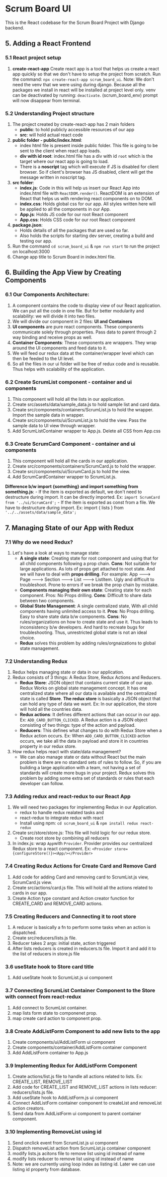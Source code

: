 # Scrum Board UI
This is the React codebase for the Scrum Board Project with Django backend.

## 5. Adding a React Frontend
### 5.1 React project setup
1. **create-react-app** Create react app is a tool that helps us create a react app quickly so that we don't have to setup the project from scratch. Run the command: `npx create-react-app scrum_board_ui`. Note: We don't need the venv that we were using during django. Because all the packages we install in react will be installed at project level only. venv can be deactivated by running: `deactivate`. (scrum_board_env) prompt will now disappear from terminal.

### 5.2 Understanding Project structure
1. The project created by create-react-app has 2 main folders
    - **public**: to hold publicly accessible resources of our app
    - **src**: will hold actual react code
2. **public folder - public/index.html**:
    - index html file is present inside public folder. This file is going to be sent to the client when react app loads.
    - **div with id root**: index.html file has a div with id `root` which is the target where our react app is going to load.
    - There is a **noscript** tag which will execute if JS is disabled for client browser. So if client's browser has JS disabled, client will get the message written in noscript tag.
3. **src folder**:
    - **index.js**: Code in this will help us insert our React App into index.html file with `ReactDOM.render()`. ReactDOM is an extension of React that helps us with rendering react components on to DOM.
    - **index.css**: Holds global css for our app. All styles written here will be applied to all the components in our App.
    - **App.js**: Holds JS code for our root React component
    - **App.css**: Holds CSS code for our root React component
4. **package.json**:
    - Holds details of all the packages that are used so far.
    - Also holds the scripts for starting dev server, creating a build and testing our app.
5. Run the command `cd scrum_board_ui` & `npm run start` to run the project on localhost:3000
6. Change app title to Scrum Board in index.html file.

## 6. Building the App View by Creating Components
### 6.1 Our Components Architecture:
1. A component contains the code to display view of our React application. We can put all the code in one file. But for better modularity and scalability: we will divide it into two files.
2. We will divide our component in 2 files: **UI and Containers**
3. **UI components** are pure react components. These components communicate solely through properties. Pass data to parent through 2 way binding and receive props as well.
4. **Container Components**: These components are wrappers. They wrap around the UI components and feed data to it.
5. We will feed our redux data at the container/wrapper level which can then be feeded to the UI level.
6. So all the files in our ui folder will be free of redux code and is reusable. Thus helps with scalability of the application.

### 6.2 Create ScrumList component - container and ui components
1. This component will hold all the lists in our application.
2. Create src/assets/data/sample_data.js to hold sample list and card data.
3. Create src/components/containers/ScrumList.js to hold the wrapper. Import the sample data in wrapper.
4. Create src/components/ui/ScrumList.js to hold the view. Pass the sample data to UI view through wrapper.
5. Add ScrumListContainer wrapper to App.js. Delete all CSS from App.css

### 6.3 Create ScrumCard Component - container and ui components
1. This component will hold all the cards in our application.
2. Create src/components/containers/ScrumCard.js to hold the wrapper.
3. Create src/components/ui/ScrumCard.js to hold the view.
4. Add ScrumCardContainer wrapper to ScrumList.js.

**Difference b/w import {something} and import something from something.js**: 
    - If the item is exported as default, we don't need to destructure during import. It can be directly imported. Ex: `import ScrumCard from '../ui/ScrumCard';`
    - If the item is exported as const from a file. We have to destructure during import. Ex: import { lists } from `'../../assets/data/sample_data';`

## 7. Managing State of our App with Redux
### 7.1 Why do we need Redux?
1. Let's have a look at ways to manage state:
    - **A single state**: Creating state for root component and using that for all child components following a prop chain. **Cons**: Not suitable for large applications. As lots of props get attached to root state. And we will have to deal with **props drilling**. For example: App ---> Page ---> Section ---> List ---> ListItem. Ugly and difficult to troubleshoot. Prone to errors if we break the prop chain by mistake.
    - **Components managing their own state**: Creating state for each component. Pros: No Props drilling. **Cons**: Difficult to share data between two components.
    - **Global State Management**: A single centralized state, With all child components having unlimited access to it. **Pros**: No Props drilling. Easy to share state data b/w components. **Cons**: No rules/organizations on how to create state and use it. Thus leads to inconsistency b/w developers. And hard to recreate bugs for troubleshooting. Thus, unrestricted global state is not an ideal choice.
    - **Redux** solves this problem by adding rules/orgnaizations to global state management.

### 7.2 Understanding Redux
1. Redux helps managing state or data in our application.
2. Redux consists of 3 things: A Redux Store, Redux Actions and Reducers.
    - **Redux Store**: JSON object that contains current state of our app. Redux Works on global state management concept. It has one centralized state where all our data is available and the centralized state is called **Store**. **The redux store** is basically a JSON object that can hold any type of data we want. Ex: In our application, the store will hold all the countries data.
    - **Redux actions**: It defines different actions that can occur in our app. Ex: `ADD_CARD_BUTTON_CLICKED`. A Redux action is a JSON object consisting of two things: type of the action and payload. 
    - **Reducers**: This defines what changes to do with Redux Store when a Redux action occurs. Ex: When `ADD_CARD_BUTTON_CLICKED` action occurs, we take all the data in payload and store it in countries property in our redux store.
3. How redux helps react with state/data management?
    - We can also manage state or data without React but the main problem is there are no standard sets of rules to follow. So, if you are building a large application with a team, not having a set of standards will create more bugs in your project. Redux solves this problem by adding some extra set of standards or rules that each developer can follow.

### 7.3 Adding redux and react-redux to our React App
1. We will need two packages for implementing Redux in our Application. 
    - redux to handle redux realated tasks and 
    - react-redux to integrate redux with react
    - Install using npm: `cd scrum_board_ui` & `npm install redux react-redux`
2. Create src/store/store.js: This file will hold logic for our redux store.
    - Create root store by combining all reducers
3. In index.js: wrap `App`with `Provider`. Provider provides our centralized Redux store to a react component. Ex: `<Provider store={configureStore()}><App/></Provider>`

### 7.4 Creating Redux Actions for Create Card and Remove Card
1. Add code for adding Card and removing card to ScrumList.js view, ScrumCard.js view.
2. Create src/actions/card.js file. This will hold all the actions related to cards in our app.
3. Create Action type constant and Action creator function for CREATE_CARD and REMOVE_CARD actions.

### 7.5 Creating Reducers and Connecting it to root store
1. A reducer is basically a fn to perform some tasks when an action is dispatched.
2. Create src/reducers/lists.js file.
3. Reducer takes 2 args: initial state, action triggered
4. After lists reducers is created in reducers.ts file. Import it and add it to the list of reducers in store.js file

### 3.6 useState hook to Store card title
1. Add useState hook to ScrumList.js ui component

### 3.7 Connecting ScrumList Container Component to the Store with connect from react-redux
1. Add connect to ScrumList container.
2. map lists form state to componenet prop.
3. map create card action to component prop.

### 3.8 Create AddListForm Component to add new lists to the app
1. Create components/ui/AddListForm ui component
2. Create components/container/AddListForm container component
3. Add AddListForm container to App.js

### 3.9 Implementing Redux for AddListForm Component
1. Create actions/list.js file to handle all actions related to lists. Ex: CREATE_LIST, REMOVE_LIST
2. Add code for CREATE_LIST and REMOVE_LIST actions in lists reducer: reducers/lists.js file.
3. Add useState hook to AddListForm.js ui component
4. Connect AddListForm container component to createList and removeList action creators.
5. Send data from AddListForm ui component to parent container component.

### 3.10 Implementing RemoveList using id
1. Send onclick event from ScrumList.js ui component
2. Dispatch removeList action from ScrumList.js container component
3. modify lists.js acitons file to remove list using id instead of name
4. modify lists reducer to remove list using id instead of name
5. Note: we are currently using loop index as listing id. Later we can use listing id property from database.
